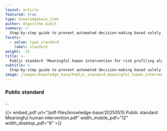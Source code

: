 ```yaml
---
layout: article
featured: true
type: knowledgebase_item
author: Algorithm Audit
summary: >-
  Step-by-step guide to prevent automated decision-making based solely on profiling
facets:
  - value: type_standard
    label: standard
weight: -15
title: >-
  Public standard 'Meaningful human intervention for risk profiling algorithms'
subtitle: >
  Step-by-step guide to prevent automated decision-making based solely on profiling
image: /images/knowledge_base/Public_standard_meaningful_human_intervention.png
---
```


### Public standard

...

{{< embed_pdf url="/pdf-files/knowledge-base/20250515 Public standard Meaningful human intervention.pdf" width_mobile_pdf="12" width_desktop_pdf="6" >}}